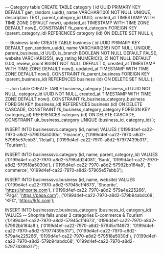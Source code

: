 -- Category table
CREATE TABLE category (
                          id UUID PRIMARY KEY DEFAULT gen_random_uuid(),
                          name VARCHAR(100) NOT NULL UNIQUE,
                          description TEXT,
                          parent_category_id UUID,
                          created_at TIMESTAMP WITH TIME ZONE DEFAULT now(),
                          updated_at TIMESTAMP WITH TIME ZONE DEFAULT now(),
                          CONSTRAINT fk_parent_category FOREIGN KEY (parent_category_id)
                              REFERENCES category (id) ON DELETE SET NULL
);

-- Business table
CREATE TABLE business (
                          id UUID PRIMARY KEY DEFAULT gen_random_uuid(),
                          name VARCHAR(255) NOT NULL UNIQUE,
                          parent_business_id UUID,
                          is_branch BOOLEAN NOT NULL DEFAULT FALSE,
                          website VARCHAR(255),
                          avg_rating NUMERIC(3, 2) NOT NULL DEFAULT 0.00,
                          review_count BIGINT NOT NULL DEFAULT 0,
                          created_at TIMESTAMP WITH TIME ZONE DEFAULT now(),
                          updated_at TIMESTAMP WITH TIME ZONE DEFAULT now(),
                          CONSTRAINT fk_parent_business FOREIGN KEY (parent_business_id)
                              REFERENCES business (id) ON DELETE SET NULL
);

-- Join table
CREATE TABLE business_category (
                                   business_id UUID NOT NULL,
                                   category_id UUID NOT NULL,
                                   created_at TIMESTAMP WITH TIME ZONE DEFAULT now(),
                                   CONSTRAINT fk_business_category_business FOREIGN KEY (business_id)
                                       REFERENCES business (id) ON DELETE CASCADE,
                                   CONSTRAINT fk_business_category_category FOREIGN KEY (category_id)
                                       REFERENCES category (id) ON DELETE CASCADE,
                                   CONSTRAINT uk_business_category UNIQUE (business_id, category_id)
);


INSERT INTO businesssvc.category (id, name) VALUES
                                                ('0199d4ef-ca22-7970-a8d2-579518a5030d', 'Finance'),
                                                ('0199d4ef-ca22-7970-a8d2-57965e57ebb3', 'Retail'),
                                                ('0199d4ef-ca22-7970-a8d2-57977439b317', 'Tourism');

INSERT INTO businesssvc.category (id, name, parent_category_id) VALUES
                                                                    ('0199d4ef-ca22-7970-a8d2-5798afd24081', 'Bank', '0199d4ef-ca22-7970-a8d2-579518a5030d'),
                                                                    ('0199d4ef-ca22-7970-a8d2-57992bb164a8', 'E-commerce', '0199d4ef-ca22-7970-a8d2-57965e57ebb3');

INSERT INTO businesssvc.business (id, name, website) VALUES
                                                         ('0199d4ef-ca22-7970-a8d2-57945c1f4673', 'Shoprite', 'https://shoprite.com'),
                                                         ('0199d4ef-ca22-7970-a8d2-579a4e225266', 'Paga', 'https://paga.com'),
                                                         ('0199d4ef-ca22-7970-a8d2-579b94abdc68', 'KFC', 'https://kfc.com');

INSERT INTO businesssvc.business_category (business_id, category_id) VALUES
-- Shoprite falls under 2 categories E-commerce & Tourism
('0199d4ef-ca22-7970-a8d2-57945c1f4673', '0199d4ef-ca22-7970-a8d2-57992bb164a8'),
('0199d4ef-ca22-7970-a8d2-57945c1f4673', '0199d4ef-ca22-7970-a8d2-57977439b317'),
('0199d4ef-ca22-7970-a8d2-579a4e225266', '0199d4ef-ca22-7970-a8d2-579518a5030d'),
('0199d4ef-ca22-7970-a8d2-579b94abdc68', '0199d4ef-ca22-7970-a8d2-57977439b317');
